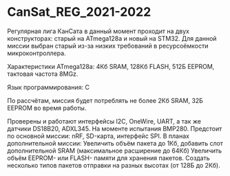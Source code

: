 # CanSat_REG_2021-2022
Регулярная лига КанСата в данный момент проходит на двух конструкторах: старый на ATmega128a и новый на  STM32.
Для данной миссии выбран старый из-за низких требований в ресурсоёмкости микроконтроллера.

Характеристики ATmega128a:
4Кб SRAM, 128Кб FLASH, 512Б EEPROM, тактовая частота 8MGz.

Язык программирования: C

По рассчётам, миссия будет потреблять не более 2Кб SRAM, 32Б EEPROM во время работы.

Проверены и работают интерфейсы I2C, OneWire, UART, а так же датчики DS18B20, ADXL345.
На моменте испытания BMP280.
Предстоит по основной миссии: nRF, SD-карта, интерфейс SPI.
В планах дополнительной миссии:
Увеличить объём пакета до 1Кб, добавить слот дополнительной SRAM (максимальное расширение до 64Кб)
Увеличить объём EEPROM- или FLASH- памяти для хранения пакетов.
Создать несколько типов пакетов отправки на разных высотах (от 128Б до 2Кб).
